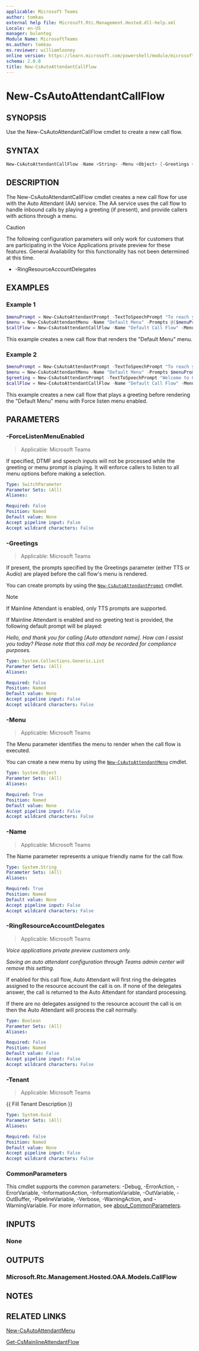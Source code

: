 ```yaml
---
applicable: Microsoft Teams
author: tomkau
external help file: Microsoft.Rtc.Management.Hosted.dll-help.xml
Locale: en-US
manager: bulenteg
Module Name: MicrosoftTeams
ms.author: tomkau
ms.reviewer: williamlooney
online version: https://learn.microsoft.com/powershell/module/microsoftteams/new-csautoattendantcallflow
schema: 2.0.0
title: New-CsAutoAttendantCallFlow
---
```


# New-CsAutoAttendantCallFlow

## SYNOPSIS
Use the New-CsAutoAttendantCallFlow cmdlet to create a new call flow.

## SYNTAX

```powershell
New-CsAutoAttendantCallFlow -Name <String> -Menu <Object> [-Greetings <List>] [-Tenant <Guid>] [-ForceListenMenuEnabled] [<CommonParameters>]
```

## DESCRIPTION
The New-CsAutoAttendantCallFlow cmdlet creates a new call flow for use with the Auto Attendant (AA) service. The AA service uses the call flow to handle inbound calls by playing a greeting (if present), and provide callers with actions through a menu.

> [!CAUTION]
> The following configuration parameters will only work for customers that are participating in the Voice Applications private preview for these features. General Availability for this functionality has not been determined at this time.
>
> - -RingResourceAccountDelegates

## EXAMPLES

### Example 1
```powershell
$menuPrompt = New-CsAutoAttendantPrompt -TextToSpeechPrompt "To reach your party by name, enter it now, followed by the pound sign."
$menu = New-CsAutoAttendantMenu -Name "Default Menu" -Prompts @($menuPrompt) -EnableDialByName
$callFlow = New-CsAutoAttendantCallFlow -Name "Default Call Flow" -Menu $menu
```

This example creates a new call flow that renders the "Default Menu" menu.

### Example 2
```powershell
$menuPrompt = New-CsAutoAttendantPrompt -TextToSpeechPrompt "To reach your party by name, enter it now, followed by the pound sign."
$menu = New-CsAutoAttendantMenu -Name "Default Menu" -Prompts $menuPrompt -EnableDialByName
$greeting = New-CsAutoAttendantPrompt -TextToSpeechPrompt "Welcome to Contoso!"
$callFlow = New-CsAutoAttendantCallFlow -Name "Default Call Flow" -Menu $menu -Greetings $greeting -ForceListenMenuEnabled
```

This example creates a new call flow that plays a greeting before rendering the "Default Menu" menu with Force listen menu enabled.

## PARAMETERS

### -ForceListenMenuEnabled

> Applicable: Microsoft Teams

If specified, DTMF and speech inputs will not be processed while the greeting or menu prompt is playing. It will enforce callers to listen to all menu options before making a selection.

```yaml
Type: SwitchParameter
Parameter Sets: (All)
Aliases:

Required: False
Position: Named
Default value: None
Accept pipeline input: False
Accept wildcard characters: False
```

### -Greetings

> Applicable: Microsoft Teams

If present, the prompts specified by the Greetings parameter (either TTS or Audio) are played before the call flow's menu is rendered.

You can create prompts by using the [`New-CsAutoAttendantPrompt`](https://learn.microsoft.com/powershell/module/microsoftteams/new-csautoattendantprompt) cmdlet.

> [!NOTE]
> If Mainline Attendant is enabled, only TTS prompts are supported.
>
> If Mainline Attendant is enabled and no greeting text is provided, the following default prompt will be played:
>
> *Hello, and thank you for calling [Auto attendant name]. How can I assist you today? Please note that this call may be recorded for compliance purposes.*

```yaml
Type: System.Collections.Generic.List
Parameter Sets: (All)
Aliases:

Required: False
Position: Named
Default value: None
Accept pipeline input: False
Accept wildcard characters: False
```

### -Menu

> Applicable: Microsoft Teams

The Menu parameter identifies the menu to render when the call flow is executed.

You can create a new menu by using the [`New-CsAutoAttendantMenu`](https://learn.microsoft.com/powershell/module/microsoftteams/new-csautoattendantmenu) cmdlet.

```yaml
Type: System.Object
Parameter Sets: (All)
Aliases:

Required: True
Position: Named
Default value: None
Accept pipeline input: False
Accept wildcard characters: False
```

### -Name

> Applicable: Microsoft Teams

The Name parameter represents a unique friendly name for the call flow.

```yaml
Type: System.String
Parameter Sets: (All)
Aliases:

Required: True
Position: Named
Default value: None
Accept pipeline input: False
Accept wildcard characters: False
```

### -RingResourceAccountDelegates

> Applicable: Microsoft Teams

_Voice applications private preview customers only._

_Saving an auto attendant configuration through Teams admin center will remove this setting._

If enabled for this call flow, Auto Attendant will first ring the delegates assigned to the resource account the call is on. If none of the delegates answer, the call is returned to the Auto Attendant for standard processing.

If there are no delegates assigned to the resource account the call is on then the Auto Attendant will process the call normally.

```yaml
Type: Boolean
Parameter Sets: (All)
Aliases:

Required: False
Position: Named
Default value: False
Accept pipeline input: False
Accept wildcard characters: False
```

### -Tenant

> Applicable: Microsoft Teams

{{ Fill Tenant Description }}

```yaml
Type: System.Guid
Parameter Sets: (All)
Aliases:

Required: False
Position: Named
Default value: None
Accept pipeline input: False
Accept wildcard characters: False
```

### CommonParameters

This cmdlet supports the common parameters: -Debug, -ErrorAction, -ErrorVariable, -InformationAction, -InformationVariable, -OutVariable, -OutBuffer, -PipelineVariable, -Verbose, -WarningAction, and -WarningVariable. For more information, see [about_CommonParameters](https://go.microsoft.com/fwlink/?LinkID=113216).

## INPUTS

### None

## OUTPUTS

### Microsoft.Rtc.Management.Hosted.OAA.Models.CallFlow

## NOTES

## RELATED LINKS

[New-CsAutoAttendantMenu](https://learn.microsoft.com/powershell/module/microsoftteams/new-csautoattendantmenu)

[Get-CsMainlineAttendantFlow](https://learn.microsoft.com/powershell/module/microsoftteams/new-csautoattendantprompt)
